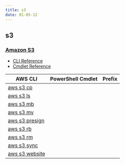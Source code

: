 ```yaml
---
title: s3
date: 01-05-12
---
```


## s3

### [Amazon S3](https://aws.amazon.com/s3/)

* [CLI Reference](https://docs.aws.amazon.com/cli/latest/reference/s3/index.html)
* [Cmdlet Reference](https://docs.aws.amazon.com/powershell/latest/reference/items/Amazon_Simple_Storage_Service_cmdlets.html)

|AWS CLI|PowerShell Cmdlet|Prefix|
|----|----|:--:|
|[aws s3 cp](https://docs.aws.amazon.com/cli/latest/reference/s3/cp.html)|||
|[aws s3 ls](https://docs.aws.amazon.com/cli/latest/reference/s3/ls.html)|||
|[aws s3 mb](https://docs.aws.amazon.com/cli/latest/reference/s3/mb.html)|||
|[aws s3 mv](https://docs.aws.amazon.com/cli/latest/reference/s3/mv.html)|||
|[aws s3 presign](https://docs.aws.amazon.com/cli/latest/reference/s3/presign.html)|||
|[aws s3 rb](https://docs.aws.amazon.com/cli/latest/reference/s3/rb.html)|||
|[aws s3 rm](https://docs.aws.amazon.com/cli/latest/reference/s3/rm.html)|||
|[aws s3 sync](https://docs.aws.amazon.com/cli/latest/reference/s3/sync.html)|||
|[aws s3 website](https://docs.aws.amazon.com/cli/latest/reference/s3/website.html)|||

